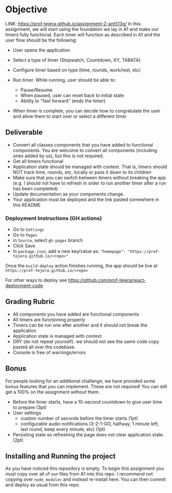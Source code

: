 # Objective

LINK: https://prof-tejera.github.io/assignment-2-ant513g/
In this assignment, we will start using the foundation we lay in A1 and make our timers fully functional. Each timer will function as described in A1 and the user flow should be the following:

- User opens the application
- Select a type of timer (Stopwatch, Countdown, XY, TABATA)

- Configure timer based on type (time, rounds, work/rest, etc)

- Run timer. While running, user should be able to:
  - Pause/Resume
  - When paused, user can reset back to initial state
  - Ability to "fast forward" (ends the timer)

- When timer is complete, you can decide how to congratulate the user and allow them to start over or select a different timer

## Deliverable

- Convert all classes components that you have added to functional components. You are welcome to convert all components (including ones added by us), but this is not required.
- Get all timers functional
- Application state should be managed with context. That is, timers should NOT track time, rounds, etc, locally or pass it down to its children
- Make sure that you can switch between timers without breaking the app (e.g. I should not have to refresh in order to run another timer after a run has been completed)
- Update documentation as your components change. 
- Your application must be deployed and the link pasted somewhere in this README

### Deployment Instructions (GH actions)

- Go to `Settings`
- Go to `Pages`
- in `Source`, select `gh-pages` branch
- Click Save
- In `package.json`, add a new key/value as: `"homepage": "https://prof-tejera.github.io/<repo>"`

Once the `build-deploy` action finishes running, the app should be live
at `https://prof-tejera.github.io/<repo>`

For other ways to deploy see https://github.com/prof-tejera/react-deployment-code

## Grading Rubric 
- All components you have added are functional components
- All timers are functioning properly 
- Timers can be run one after another and it should not break the application
- Application state is managed with context
- DRY (do not repeat yourself). we should not see the same code copy pasted all over the codebase. 
- Console is free of warnings/errors

## Bonus
For people looking for an additional challenge, we have provided some bonus features that you can implement. These are not required! You can still get a 100% on the assignment without them.
- Before the timer starts, have a 10-second countdown to give user time to prepare (3pt)
- User settings
  - custom number of seconds before the timer starts (1pt)
  - configurable audio notifications (3-2-1-GO, halfway, 1 minute left, last round, beep every minute, etc) (1pt)
- Persisting state so refreshing the page does not clear application state. (2pt) 

## Installing and Running the project

As you have noticed this repository is empty. To begin this assignment you must copy over all of our files from A1 into this repo. I recommend not copying over `node_modules` and instead re-install here. You can then commit and deploy as usual from this repo.


